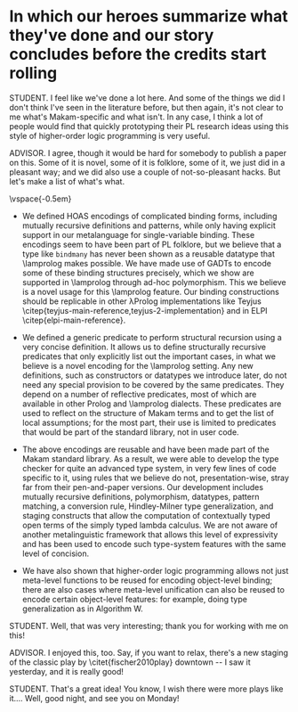# In which our heroes summarize what they've done and our story concludes before the credits start rolling

STUDENT. I feel like we've done a lot here. And some of the things we did I don't think
I've seen in the literature before, but then again, it's not clear to me what's
Makam-specific and what isn't. In any case, I think a lot of people would find that
quickly prototyping their PL research ideas using this style of higher-order logic
programming is very useful.

ADVISOR. I agree, though it would be hard for somebody to publish a paper on this. Some of
it is novel, some of it is folklore, some of it, we just did in a pleasant way; and we
did also use a couple of not-so-pleasant hacks. But let's make a list of what's what.

\vspace{-0.5em}
- We defined HOAS encodings of complicated binding forms, including mutually recursive definitions
  and patterns, while only having explicit support in our metalanguage for single-variable
  binding. These encodings seem to have been part of PL folklore, but we believe that a type like
  `bindmany` has never been shown as a reusable datatype that \lamprolog makes possible.  We have
  made use of GADTs to encode some of these binding structures precisely, which we show are
  supported in \lamprolog through ad-hoc polymorphism.  This we believe is a novel usage for this
  \lamprolog feature. Our binding constructions should be replicable in other λProlog implementations
  like Teyjus \citep{teyjus-main-reference,teyjus-2-implementation} and in ELPI \citep{elpi-main-reference}.

- We defined a generic predicate to perform structural recursion using a very concise
  definition. It allows us to define structurally recursive predicates that only explicitly
  list out the important cases, in what we believe is a novel encoding for the \lamprolog
  setting. Any new definitions, such as constructors or datatypes we introduce later, do
  not need any special provision to be covered by the same predicates. They depend on a
  number of reflective predicates, most of which are available in other Prolog and \lamprolog dialects.
  These predicates are used to reflect on the structure of Makam terms and to
  get the list of local assumptions; for the most part, their use is limited to predicates
  that would be part of the standard library, not in user code.

- The above encodings are reusable and have been made part of the Makam standard library. As
  a result, we were able to develop the type checker for quite an advanced type system, in
  very few lines of code specific to it, using rules that we believe do not, presentation-wise, stray
  far from their pen-and-paper versions. Our development
  includes mutually recursive definitions, polymorphism, datatypes,
  pattern matching, a conversion rule, Hindley-Milner type generalization, and staging
  constructs that allow the computation of contextually typed open terms of the simply typed
  lambda calculus. We are not aware of another metalinguistic framework that allows this
  level of expressivity and has been used to encode such type-system features with the same
  level of concision.

- We have also shown that higher-order logic programming allows not just meta-level
  functions to be reused for encoding object-level binding; there are also cases where
  meta-level unification can also be reused to encode certain object-level features:
  for example, doing type generalization as in Algorithm W.

STUDENT. Well, that was very interesting; thank you for working with me on this!

ADVISOR. I enjoyed this, too. Say, if you want to relax, there's a new staging of the classic play by \citet{fischer2010play} downtown -- I saw it yesterday, and it is really good!

STUDENT. That's a great idea! You know, I wish there were more plays like it.... Well, good night, and see you on Monday!
